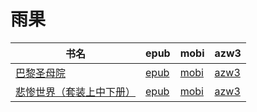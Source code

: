 # 雨果

| 书名 | epub | mobi | azw3 |
| --- | --- | --- | --- |
| [巴黎圣母院](http://ct.dalanmei.com/f/31084289-572128235-36f94c) | [epub](http://ct.dalanmei.com/f/31084289-572128235-36f94c) | [mobi](http://ct.dalanmei.com/f/31084289-571594037-17fb16) | [azw3](http://ct.dalanmei.com/f/31084289-571985683-6a7e5c) |
| [悲惨世界（套装上中下册）](None) | [epub](None) | [mobi](None) | [azw3](None) |
